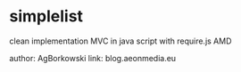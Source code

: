 simplelist
==========

clean implementation MVC in java script with require.js AMD

author: AgBorkowski
link: blog.aeonmedia.eu
